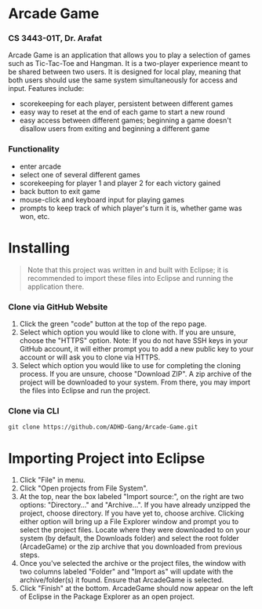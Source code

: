# Arcade Game
### CS 3443-01T, Dr. Arafat
Arcade Game is an application that allows you to play a selection of games such as Tic-Tac-Toe and Hangman. It is a two-player experience meant to be shared between two users. It is designed for local play, meaning that both users should use the same system simultaneously for access and input. Features include:
- scorekeeping for each player, persistent between different games
- easy way to reset at the end of each game to start a new round
- easy access between different games; beginning a game doesn't disallow users from exiting and beginning a different game
### Functionality
- enter arcade
- select one of several different games
- scorekeeping for player 1 and player 2 for each victory gained
- back button to exit game
- mouse-click and keyboard input for playing games
- prompts to keep track of which player's turn it is, whether game was won, etc.
# Installing
> Note that this project was written in and built with Eclipse; it is recommended to import these files into Eclipse and running the application there.
### Clone via GitHub Website
1. Click the green "code" button at the top of the repo page.
2. Select which option you would like to clone with. If you are unsure, choose the "HTTPS" option. Note: If you do not have SSH keys in your GitHub account, it will either prompt you to add a new public key to your account or will ask you to clone via HTTPS.
3. Select which option you would like to use for completing the cloning process. If you are unsure, choose "Download ZIP". A zip archive of the project will be downloaded to your system. From there, you may import the files into Eclipse and run the project.
### Clone via CLI
`git clone https://github.com/ADHD-Gang/Arcade-Game.git`
# Importing Project into Eclipse
1. Click "File" in menu.
2. Click "Open projects from File System".
3. At the top, near the box labeled "Import source:", on the right are two options: "Directory..." and "Archive...". If you have already unzipped the project, choose directory. If you have yet to, choose archive. Clicking either option will bring up a File Explorer window and prompt you to select the project files. Locate where they were downloaded to on your system (by default, the Downloads folder) and select the root folder (ArcadeGame) or the zip archive that you downloaded from previous steps.
4. Once you've selected the archive or the project files, the window with two columns labeled "Folder" and "Import as" will update with the archive/folder(s) it found. Ensure that ArcadeGame is selected. 
5. Click "Finish" at the bottom. ArcadeGame should now appear on the left of Eclipse in the Package Explorer as an open project.
